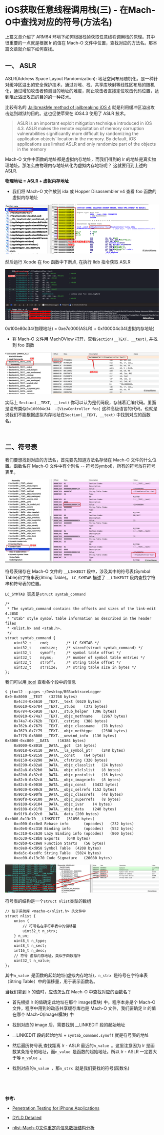 
# iOS获取任意线程调用栈(三) - 在Mach-O中查找对应的符号(方法名) 


上篇文章介绍了 ARM64 环境下如何根据栈帧获取任意线程调用栈的原理。其中很重要的一点就是根据 lr 的值在 Mach-O 文件中位置，查找对应的方法名。那本篇文章就介绍下如何查找。

## 一、 ASLR

ASLR(Address Space Layout Randomization): 地址空间布局随机化。是一种针对缓冲区溢出的安全保护技术，通过对堆、栈、共享库映射等线性区布局的随机化，通过增加攻击者预测目的地址的难度，防止攻击者直接定位攻击代码位置，达到阻止溢出攻击的目的的一种技术。

比较有名的 [JailbreakMe method of jailbreaking iOS 4](https://www.howtogeek.com/howto/24344/jailbreak-your-iphone-or-ipod-touch-with-ios-4-the-easy-way/) 就是利用缓冲区溢出攻击达到越狱的目的。这也促使苹果在 iOS4.3 使用了 ASLR 技术。

> ASLR is an important exploit mitigation technique introduced in iOS 4.3. ASLR makes the remote exploitation of memory corruption vulnerabilities significantly more difficult by randomizing the application objects’ location in the memory. By default, iOS applications use limited ASLR and only randomize part of the objects in the memory


Mach-O 文件中函数的地址都是虚拟内存地址，而我们得到的 lr 的地址是真实物理地址。那怎么由物理内存地址转化为虚拟内存地址呢？ 这就要用到上述的 ASLR.

**物理地址 = ASLR + 虚拟内存地址**

- 我们将 Mach-O 文件放到 ida 或 Hopper Disassembler v4 查看 foo 函数的虚拟内存地址

![](../Images/iOS/iOSGetArbitraryThreadCallStack/ThreadCallStack_image0301.png)

然后运行 Xcode 在 foo 函数中下断点, 在执行 lldb 指令获取 ASLR

![](../Images/iOS/iOSGetArbitraryThreadCallStack/ThreadCallStack_image0302.png)

0x100e80c34(物理地址) = 0xe7c000(ASLR) + 0x100004c34(虚拟内存地址)


- 将 Mach-O 文件用 MachOView 打开，查看`Section(__TEXT, __text)`, 并找到 foo 函数

![](../Images/iOS/iOSGetArbitraryThreadCallStack/ThreadCallStack_image0303.png)


实际上 `Section(__TEXT, __text)` 你可以认为是代码段，存储着汇编代码。里面是没有类似`0x100004c34  -[ViewController foo]` 这种高级语言的代码。也就是说我们不能根据虚拟内存地址在`Section(__TEXT, __text)` 中找到对应的函数名。



<br>

## 二、符号表

我们要想找到对应的方法名，首先要先知道方法名存储在 Mach-O 文件的什么位置。函数名在 Mach-O 文件中有个别名 -- 符号(Symbol)，所有的符号放在符号表里。

![](../Images/iOS/iOSGetArbitraryThreadCallStack/ThreadCallStack_image0304.png)

符号表储存在 Mach-O 文件的 `__LINKEDIT` 段中，涉及其中的符号表(Symbol Table)和字符串表(String Table)。 `LC_SYMTAB` 描述了 `__LINKEDIT` 段内查找字符串和符号表的位置。

`LC_SYMTAB `实质是`struct symtab_command`

```
/*
 * The symtab_command contains the offsets and sizes of the link-edit 4.3BSD
 * "stab" style symbol table information as described in the header files
 * <nlist.h> and <stab.h>.
 */
struct symtab_command {
	uint32_t	cmd;		/* LC_SYMTAB */
	uint32_t	cmdsize;	/* sizeof(struct symtab_command) */
	uint32_t	symoff;		/* symbol table offset */
	uint32_t	nsyms;		/* number of symbol table entries */
	uint32_t	stroff;		/* string table offset */
	uint32_t	strsize;	/* string table size in bytes */
};
```


我们可以用 [jtool](http://www.newosxbook.com/tools/jtool.html) 查看各个段中的信息

```
$ jtool2 --pages ~/Desktop/BSBacktraceLogger                                                                      
0x0-0x8000 __TEXT	(32768 bytes)
	0x4c34-0x6610 __TEXT.__text	(6620 bytes)
	0x6610-0x6784 __TEXT.__stubs	(372 bytes)
	0x6784-0x6910 __TEXT.__stub_helper	(396 bytes)
	0x6910-0x74a7 __TEXT.__objc_methname	(2967 bytes)
	0x74a7-0x762b __TEXT.__cstring	(388 bytes)
	0x762b-0x7679 __TEXT.__objc_classname	(78 bytes)
	0x7679-0x7f75 __TEXT.__objc_methtype	(2300 bytes)
	0x7f78-0x8000 __TEXT.__unwind_info	(136 bytes)
0x8000-0xc000 __DATA	(16384 bytes)
	0x8000-0x8018 __DATA.__got	(24 bytes)
	0x8018-0x8110 __DATA.__la_symbol_ptr	(248 bytes)
	0x8110-0x8150 __DATA.__const	(64 bytes)
	0x8150-0x8290 __DATA.__cfstring	(320 bytes)
	0x8290-0x82a8 __DATA.__objc_classlist	(24 bytes)
	0x82a8-0x82b0 __DATA.__objc_nlclslist	(8 bytes)
	0x82b0-0x82c0 __DATA.__objc_protolist	(16 bytes)
	0x82c0-0x82c8 __DATA.__objc_imageinfo	(8 bytes)
	0x82c8-0x9030 __DATA.__objc_const	(3432 bytes)
	0x9030-0x90c8 __DATA.__objc_selrefs	(152 bytes)
	0x90c8-0x90f8 __DATA.__objc_classrefs	(48 bytes)
	0x90f8-0x9100 __DATA.__objc_superrefs	(8 bytes)
	0x9100-0x9104 __DATA.__objc_ivar	(4 bytes)
	0x9108-0x91f8 __DATA.__objc_data	(240 bytes)
	0x91f8-0x92c0 __DATA.__data	(200 bytes)
0xc000-0x13c70 __LINKEDIT	(31856 bytes)
	0xc000-0xc0e8 Rebase info       (opcodes)	(232 bytes)
	0xc0e8-0xc310 Binding info      (opcodes)	(552 bytes)
	0xc310-0xc630 Lazy Binding info (opcodes)	(800 bytes)
	0xc630-0xc8b0 Exports	(640 bytes)
	0xc8b0-0xc8e8 Function Starts	(56 bytes)
	0xc8e8-0xd958 Symbol Table	(4208 bytes)
	0xda5c-0xedfc String Table	(5024 bytes)
	0xee00-0x13c70 Code Signature	(20080 bytes)
```

![](../Images/iOS/iOSGetArbitraryThreadCallStack/ThreadCallStack_image0305.png)

符号表的结构是一个`struct nlist`类型的数组

```
// 位于系统库 <macho-o/nlist.h> 头文件中
struct nlist {
	union {
		// 符号名在字符串表中的偏移量
		uint32_t n_strx;	
	} n_un;
	uint8_t n_type;
	uint8_t n_sect;
	int16_t n_desc;
	// 符号 虚拟内存地址，类似于函数指针
	uint32_t n_value;
};
```

其中`n_value `是函数的起始地址(虚拟内存地址)，`n_strx `是符号在字符串表（String Table）中的偏移量，用于表示函数名。

当我们拿到 lr 的值时，应该怎么在 Mach-O 中查找对应的函数名？

- 首先根据 lr 的值确定此地址在那个 image(模块) 中。程序本身是个 Mach-O 文件，程序中用到的动态共享缓存库也是 Mach-O 文件，我们要确定 lr 的值在哪个 Mach-O(image/模块) 中

- 找到对应的 image 后，需要找到 __LINKEDIT 段的起始地址

- __LINKEDIT 段的起始地址 + `symtab_command.symoff` 就是符号表的地址

- 然后遍历符号表,查找距离 lr - ASLR 最近的`n_value `。这里注意因为 lr 是函数某条指令的地址，而`n_value `是函数的起始地址。所以 lr - ASLR 一定要大于等 `n_value `。

- 找到对应的`n_value `，那`n_strx `就是我们要找的符号(函数名)

<br>


<br>


<br>

**参考:**

- [Penetration Testing for iPhone Applications](https://resources.infosecinstitute.com/penetration-testing-for-iphone-applications-part-5/#gref)

- [DYLD Detailed](http://www.newosxbook.com/articles/DYLD.html)

- [nlist-Mach-O文件重定向信息数据结构分析](http://turingh.github.io/2016/05/24/nlist-Mach-O%E6%96%87%E4%BB%B6%E9%87%8D%E5%AE%9A%E5%90%91%E4%BF%A1%E6%81%AF%E6%95%B0%E6%8D%AE%E7%BB%93%E6%9E%84%E5%88%86%E6%9E%90/)

<br>
